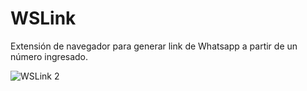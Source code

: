 # WSLink

Extensión de navegador para generar link de Whatsapp a partir de un número ingresado.

![WSLink 2](https://user-images.githubusercontent.com/59174208/230697238-89e46524-98d4-4a0e-8db7-a8c2995a6e83.png)
